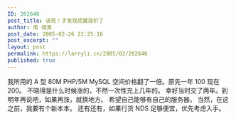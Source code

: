 ```yaml
---
ID: 262648
post_title: 该死！才发现虎翼涨价了
author: 南 靖男
post_date: 2005-02-26 22:25:16
post_excerpt: ""
layout: post
permalink: https://larryli.cn/2005/02/262648
published: true
---
```

我所用的 A 型 80M PHP/5M MySQL 空间价格翻了一倍。原先一年 100 现在 200。
不晓得是什么时候涨的，不然一次性充上几年的。
幸好当时交了两年。到明年再说吧，如果再涨，就换地方。
希望自己能够有自己的服务器。
当然，在这之前，我要有个新本本。
还有还有，如果行货 NDS 足够便宜，优先考虑入手。